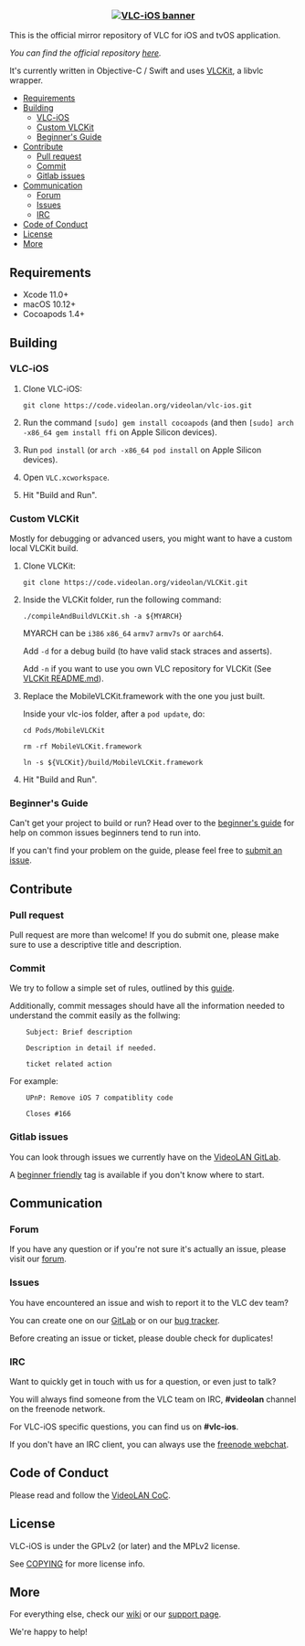 <h3 align="center">
  <a href="https://www.videolan.org/images/vlc-ios/readme_banner.png">
  <img src="https://www.videolan.org/images/vlc-ios/readme_banner.png?raw=true" alt="VLC-iOS banner">
  </a>
</h3>

This is the official mirror repository of VLC for iOS and tvOS application.

_You can find the official repository [here](https://code.videolan.org/videolan/vlc-ios/)._

It's currently written in Objective-C / Swift and uses [VLCKit](https://code.videolan.org/videolan/VLCKit), a libvlc wrapper.

- [Requirements](#requirements)
- [Building](#building)
  - [VLC-iOS](#vlc-ios)
  - [Custom VLCKit](#custom-vlckit)
  - [Beginner's Guide](#beginners-guide)
- [Contribute](#contribute)
  - [Pull request](#pull-request)
  - [Commit](#commit)
  - [Gitlab issues](#gitlab-issues)
- [Communication](#communication)
  - [Forum](#forum)
  - [Issues](#issues)
  - [IRC](#irc)
- [Code of Conduct](#code-of-conduct)
- [License](#license)
- [More](#more)

## Requirements
* Xcode 11.0+
* macOS 10.12+
* Cocoapods 1.4+

## Building

### VLC-iOS

1. Clone VLC-iOS:

    `git clone https://code.videolan.org/videolan/vlc-ios.git`

2. Run the command `[sudo] gem install cocoapods` (and then `[sudo] arch -x86_64 gem install ffi` on Apple Silicon devices).    
3. Run `pod install` (or `arch -x86_64 pod install` on Apple Silicon devices).
4. Open `VLC.xcworkspace`.
5. Hit "Build and Run".




### Custom VLCKit

Mostly for debugging or advanced users, you might want to have a custom local VLCKit build.

1. Clone VLCKit:

    `git clone https://code.videolan.org/videolan/VLCKit.git`


2. Inside the VLCKit folder, run the following command:

    `./compileAndBuildVLCKit.sh -a ${MYARCH}`

    MYARCH can be `i386` `x86_64` `armv7` `armv7s` or `aarch64`.

    Add `-d` for a debug build (to have valid stack straces and asserts).

    Add `-n` if you want to use you own VLC repository for VLCKit (See [VLCKit README.md](https://code.videolan.org/videolan/VLCKit/blob/master/README.md)).

3. Replace the MobileVLCKit.framework with the one you just built.

    Inside your vlc-ios folder, after a `pod update`, do:

    `cd Pods/MobileVLCKit`

    `rm -rf MobileVLCKit.framework`

    `ln -s ${VLCKit}/build/MobileVLCKit.framework`

4. Hit "Build and Run".

### Beginner's Guide

Can't get your project to build or run? Head over to the [beginner's guide](https://code.videolan.org/videolan/vlc-ios/wikis/Beginner-Guide) for help on common issues beginners tend to run into.

If you can't find your problem on the guide, please feel free to [submit an issue](https://code.videolan.org/videolan/vlc-ios/issues).

## Contribute

### Pull request

Pull request are more than welcome! If you do submit one, please make sure to use a descriptive title and description.

### Commit

We try to follow a simple set of rules, outlined by this [guide](https://chris.beams.io/posts/git-commit/).

Additionally, commit messages should have all the information needed to understand the commit easily as the follwing:

```
    Subject: Brief description

    Description in detail if needed.

    ticket related action
```

For example:

```
    UPnP: Remove iOS 7 compatiblity code

    Closes #166
```

### Gitlab issues

You can look through issues we currently have on the [VideoLAN GitLab](https://code.videolan.org/videolan/vlc-ios/issues).

A [beginner friendly](https://code.videolan.org/videolan/vlc-ios/issues?label_name%5B%5D=Beginner+friendly) tag is available if you don't know where to start.

## Communication

### Forum

If you have any question or if you're not sure it's actually an issue, please visit our [forum](https://forum.videolan.org/).

### Issues

You have encountered an issue and wish to report it to the VLC dev team?

You can create one on our [GitLab](https://code.videolan.org/videolan/vlc-ios/issues) or on our [bug tracker](https://trac.videolan.org/vlc/).

Before creating an issue or ticket, please double check for duplicates!

### IRC

Want to quickly get in touch with us for a question, or even just to talk?

You will always find someone from the VLC team on IRC, __#videolan__ channel on the freenode network.

For VLC-iOS specific questions, you can find us on __#vlc-ios__.

If you don't have an IRC client, you can always use the [freenode webchat](https://webchat.freenode.net/).

## Code of Conduct

Please read and follow the [VideoLAN CoC](https://wiki.videolan.org/Code_of_Conduct/).

## License

VLC-iOS is under the GPLv2 (or later) and the MPLv2 license.

See [COPYING](./COPYING) for more license info.

## More

For everything else, check our [wiki](https://wiki.videolan.org/) or our [support page](http://www.videolan.org/support/).

We're happy to help!

